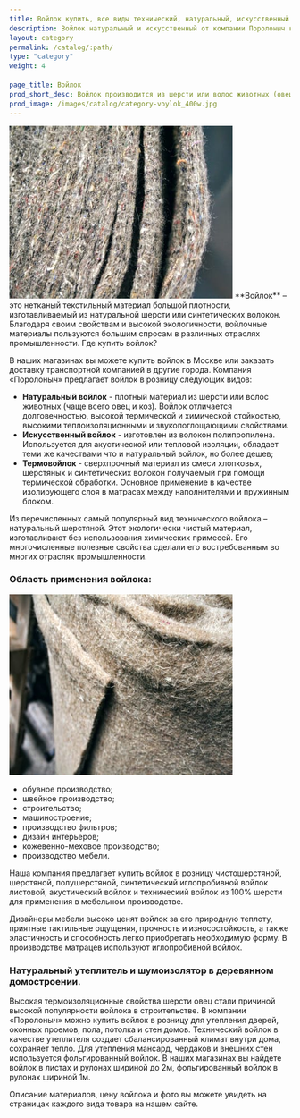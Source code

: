```yaml
---
title: Войлок купить, все виды технический, натуральный, искусственный.
description: Войлок натуральный и искусственный от компании Поролоныч купить на сайте с доставкой по Москве.
layout: category
permalink: /catalog/:path/
type: "category"
weight: 4

page_title: Войлок
prod_short_desc: Войлок производится из шерсти или волос животных (овец, коз) или из смеси этих волокон с другими натуральными волокнами. Материал обладает высокой термической и химической стойкостью, имеет эффективные теплоизоляционные и звукопоглощающие свойства.
prod_image: /images/catalog/category-voylok_400w.jpg
---
```


<img class="image right" src="/images/catalog/voylok-foto-1_400w.jpg" alt="Войлок от Поролоныча"/>
**Войлок** – это нетканый текстильный материал большой плотности, изготавливаемый из натуральной шерсти или синтетических волокон. Благодаря своим свойствам и высокой экологичности, войлочные материалы пользуются большим спросам в различных отраслях промышленности.  Где купить войлок?

В наших магазинах вы можете купить войлок в Москве или заказать доставку транспортной компанией в другие города. Компания «Поролоныч» предлагает войлок в розницу следующих видов:

- **Натуральный войлок** - плотный материал из шерсти или волос животных (чаще всего овец и коз). Войлок отличается долговечностью, высокой термической и химической стойкостью, высокими теплоизоляционными и звукопоглощающими свойствами. 
- **Искусственный войлок** - изготовлен из волокон полипропилена. Используется для акустической или тепловой изоляции, обладает теми же качествами что и натуральный войлок, но более дешев;
- **Термовойлок** - сверхпрочный материал из смеси хлопковых, шерстяных и синтетических волокон получаемый при помощи термической обработки. Основное применение в качестве изолирующего слоя в матрасах между наполнителями и пружинным блоком.

Из перечисленных самый популярный вид технического войлока – натуральный шерстяной. Этот экологически чистый материал, изготавливают без использования химических примесей. Его многочисленные полезные свойства сделали его востребованным во многих отраслях промышленности.

### Область применения войлока:
<img class="image right" src="/images/catalog/voylok-foto-2_400w.jpg" alt="Войлок от Поролоныча"/>

- обувное производство;
- швейное производство;
- строительство;
- машиностроение;
- производство фильтров;
- дизайн интерьеров;
- кожевенно-меховое производство;
- производство мебели.

Наша компания предлагает купить войлок в розницу чистошерстяной, шерстяной, полушерстяной, синтетический иглопробивной войлок листовой, акустический войлок и технический войлок из 100% шерсти для применения в мебельном производстве.

Дизайнеры мебели высоко ценят войлок за его природную теплоту, приятные тактильные ощущения, прочность и износостойкость, а также эластичность и способность легко приобретать необходимую форму. В производстве матрацев используют иглопробивной войлок.

### Натуральный утеплитель и шумоизолятор в деревянном домостроении.

Высокая термоизоляционные свойства шерсти овец стали причиной высокой популярности войлока в строительстве. В компании «Поролоныч» можно купить войлок в розницу для утепления дверей, оконных проемов, пола, потолка и стен домов.  Технический войлок в качестве утеплителя создает сбалансированный климат внутри дома, сохраняет тепло. Для утепления мансард, чердаков и внешних стен используется фольгированный войлок. В наших магазинах вы найдете войлок в листах и рулонах шириной до 2м, фольгированный войлок в рулонах шириной 1м.

Описание материалов, цену войлока и фото вы можете увидеть на страницах каждого вида товара на нашем сайте.
